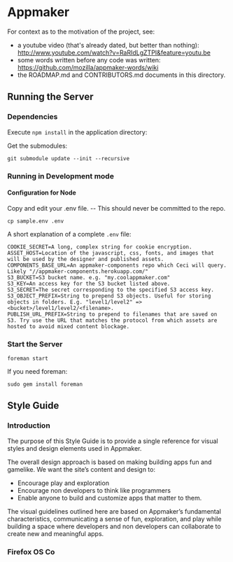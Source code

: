 Appmaker
========

For context as to the motivation of the project, see:

  * a youtube video (that's already dated, but better than nothing): http://www.youtube.com/watch?v=RaRIdLgZTPI&feature=youtu.be
  * some words written before any code was written: https://github.com/mozilla/appmaker-words/wiki
  * the ROADMAP.md and CONTRIBUTORS.md documents in this directory.

Running the Server
------------------

### Dependencies

Execute `npm install` in the application directory:

Get the submodules:

```
git submodule update --init --recursive
```

### Running in Development mode

#### Configuration for Node

Copy and edit your .env file. -- This should never be committed to the repo.

```
cp sample.env .env
```

A short explanation of a complete `.env` file:
```
COOKIE_SECRET=A long, complex string for cookie encryption.
ASSET_HOST=Location of the javascript, css, fonts, and images that will be used by the designer and published assets.
COMPONENTS_BASE_URL=An appmaker-components repo which Ceci will query. Likely "//appmaker-components.herokuapp.com/"
S3_BUCKET=S3 bucket name. e.g. "my.coolappmaker.com"
S3_KEY=An access key for the S3 bucket listed above.
S3_SECRET=The secret corresponding to the specified S3 access key.
S3_OBJECT_PREFIX=String to prepend S3 objects. Useful for storing objects in folders. E.g. "level1/level2" => <bucket>/level1/level2/<filename>.
PUBLISH_URL_PREFIX=String to prepend to filenames that are saved on S3. Try use the URL that matches the protocol from which assets are hosted to avoid mixed content blockage.
```

### Start the Server

```
foreman start
```

If you need foreman:

```
sudo gem install foreman
```


Style Guide
-----------

### Introduction

The purpose of this Style Guide is to provide a single reference for visual styles and design elements used in Appmaker. 

The overall design approach is based on making building apps fun and gamelike. We want the site’s content and design to:
* Encourage play and exploration
* Encourage non developers to think like programmers
* Enable anyone to build and customize apps that matter to them.

The visual guidelines outlined here are based on Appmaker’s fundamental characteristics, communicating a sense of fun, exploration, and play while building a space where developers and non developers can collaborate to create new and meaningful apps.

### Firefox OS Co
